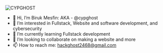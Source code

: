 ![CYPGHOST](https://user-images.githubusercontent.com/102286732/177042767-0aa18f6c-6952-4cbb-8072-5472066db01e.png)


- 👋 Hi, I’m Biruk Mesfin: AKA - @cypghost
- 👀 I’m interested in Fullstack, Website and software development, and cybersecurity
- 🌱 I’m currently learning Fullstack development
- 💞️ I’m looking to collaborate on making a website and more
- 📫 How to reach me:  hackghost2468@gmail.com 
 


